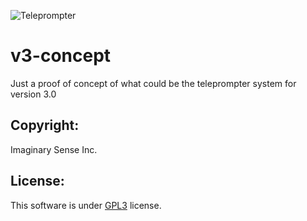 ![Teleprompter](https://github.com/ImaginarySense/Teleprompter-Electron/raw/master/build/install-spinner.png)

# v3-concept

Just a proof of concept of what could be the teleprompter system for version 3.0

## Copyright: 
Imaginary Sense Inc.

## License: 
This software is under [GPL3](https://github.com/javiercordero/Teleprompter/blob/master/LICENSE) license.
